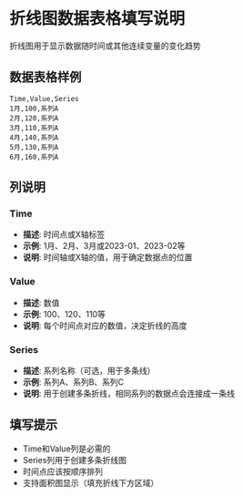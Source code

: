 # 折线图数据表格填写说明

折线图用于显示数据随时间或其他连续变量的变化趋势

## 数据表格样例

```csv
Time,Value,Series
1月,100,系列A
2月,120,系列A
3月,110,系列A
4月,140,系列A
5月,130,系列A
6月,160,系列A
```

## 列说明

### Time
- **描述**: 时间点或X轴标签
- **示例**: 1月、2月、3月或2023-01、2023-02等
- **说明**: 时间轴或X轴的值，用于确定数据点的位置

### Value
- **描述**: 数值
- **示例**: 100、120、110等
- **说明**: 每个时间点对应的数值，决定折线的高度

### Series
- **描述**: 系列名称（可选，用于多条线）
- **示例**: 系列A、系列B、系列C
- **说明**: 用于创建多条折线，相同系列的数据点会连接成一条线

## 填写提示

- Time和Value列是必需的
- Series列用于创建多条折线图
- 时间点应该按顺序排列
- 支持面积图显示（填充折线下方区域）

